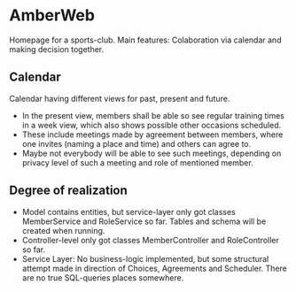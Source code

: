 # AmberWeb
Homepage for a sports-club. Main features: Colaboration via calendar and making decision together.

## Calendar
Calendar having different views for past, present and future. 
* In the present view, members shall be able so see regular training times in a week view, which also shows possible other occasions scheduled. 
* These include meetings made by agreement between members, where one invites (naming a place and time) and others can agree to. 
* Maybe not everybody will be able to see such meetings, depending on privacy level of such a meeting and role of mentioned member.

## Degree of realization
* Model contains entities, but service-layer only got classes MemberService and RoleService so far. Tables and schema will be created when running. 
* Controller-level only got classes MemberController and RoleController so far.  
* Service Layer: No business-logic implemented, but some structural attempt made in direction of Choices, Agreements and Scheduler. There are no true SQL-queries places somewhere.
